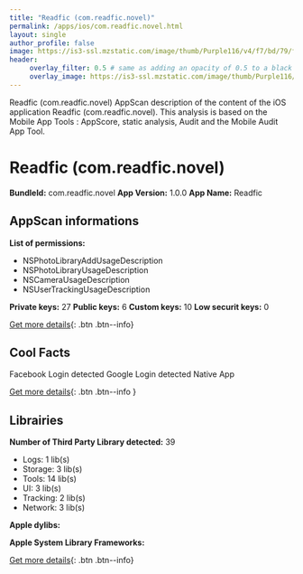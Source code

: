 ```yaml
---
title: "Readfic (com.readfic.novel)"
permalink: /apps/ios/com.readfic.novel.html
layout: single
author_profile: false
image: https://is3-ssl.mzstatic.com/image/thumb/Purple116/v4/f7/bd/79/f7bd79b6-44f5-3ac5-a885-4172081d59e7/AppIcon-0-0-1x_U007emarketing-0-0-0-5-0-0-sRGB-0-0-0-GLES2_U002c0-512MB-85-220-0-0.png/512x512bb.jpg
header: 
     overlay_filter: 0.5 # same as adding an opacity of 0.5 to a black background
     overlay_image: https://is3-ssl.mzstatic.com/image/thumb/Purple116/v4/f7/bd/79/f7bd79b6-44f5-3ac5-a885-4172081d59e7/AppIcon-0-0-1x_U007emarketing-0-0-0-5-0-0-sRGB-0-0-0-GLES2_U002c0-512MB-85-220-0-0.png/512x512bb.jpg
---
```

Readfic (com.readfic.novel) AppScan description of the content of the iOS application Readfic (com.readfic.novel). This analysis is based on the Mobile App Tools : AppScore, static analysis, Audit and the Mobile Audit App Tool.

# Readfic (com.readfic.novel)

**BundleId:** com.readfic.novel
**App Version:** 1.0.0
**App Name:** Readfic


## AppScan informations 

**List of permissions:** 
- NSPhotoLibraryAddUsageDescription
- NSPhotoLibraryUsageDescription
- NSCameraUsageDescription
- NSUserTrackingUsageDescription
  
  
**Private keys:** 27
**Public keys:** 6
**Custom keys:** 10
**Low securit keys:** 0
  
[Get more details](/pricing.html){: .btn .btn--info}

## Cool Facts

Facebook Login detected
Google Login detected
Native App
  
[Get more details](/pricing.html){: .btn .btn--info }

## Librairies 
**Number of Third Party Library detected:** 39
- Logs: 1 lib(s)
- Storage: 3 lib(s)
- Tools: 14 lib(s)
- UI: 3 lib(s)
- Tracking: 2 lib(s)
- Network: 3 lib(s)


**Apple dylibs:**


**Apple System Library Frameworks:**


  
[Get more details](/pricing.html){: .btn .btn--info}

